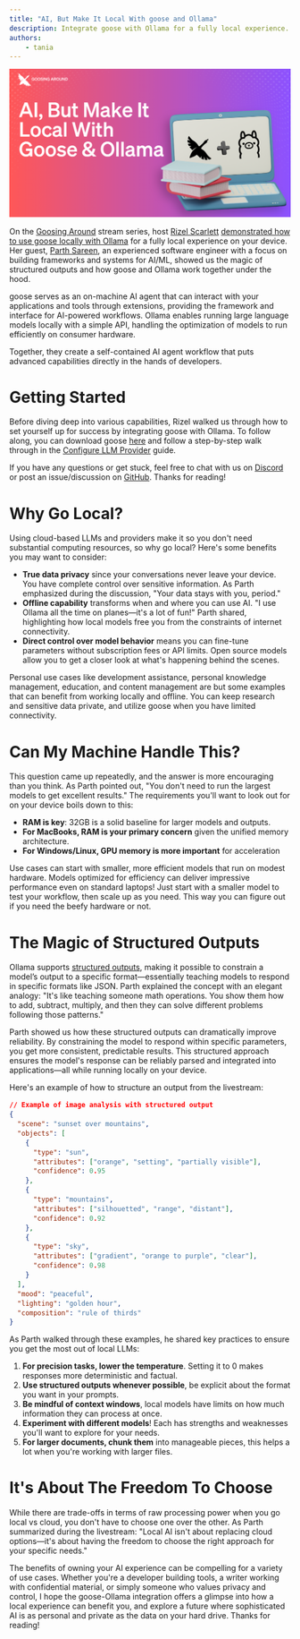 ```yaml
---
title: "AI, But Make It Local With goose and Ollama"
description: Integrate goose with Ollama for a fully local experience.
authors: 
    - tania
---
```


![blog cover](gooseollama.png)

On the [Goosing Around](https://youtube.com/playlist?list=PLyMFt_U2IX4uFFhd_2TD9-tlJkgHMMb6F&feature=shared) stream series, host [Rizel Scarlett](https://www.linkedin.com/in/rizel-bobb-semple/) [demonstrated how to use goose locally with Ollama](https://youtube.com/watch?v=WG10r2N0IwM?feature=share) for a fully local experience on your device. Her guest, [Parth Sareen](https://www.linkedin.com/in/parthsareen/), an experienced software engineer with a focus on building frameworks and systems for AI/ML, showed us the magic of structured outputs and how goose and Ollama work together under the hood.

<!--truncate-->

goose serves as an on-machine AI agent that can interact with your applications and tools through extensions, providing the framework and interface for AI-powered workflows. Ollama enables running large language models locally with a simple API, handling the optimization of models to run efficiently on consumer hardware.

Together, they create a self-contained AI agent workflow that puts advanced capabilities directly in the hands of developers.

# Getting Started

Before diving deep into various capabilities, Rizel walked us through how to set yourself up for success by integrating goose with Ollama. To follow along, you can download goose [here](https://block.github.io/goose/) and follow a step-by-step walk through in the [Configure LLM Provider](https://block.github.io/goose/docs/getting-started/providers) guide.

If you have any questions or get stuck, feel free to chat with us on [Discord](https://discord.gg/goose-oss) or post an issue/discussion on [GitHub](https://github.com/block/goose/). Thanks for reading!

# Why Go Local?
Using cloud-based LLMs and providers make it so you don't need substantial computing resources, so why go local? Here's some benefits you may want to consider:

- **True data privacy** since your conversations never leave your device. You have complete control over sensitive information. As Parth emphasized during the discussion, "Your data stays with you, period."
- **Offline capability** transforms when and where you can use AI. "I use Ollama all the time on planes—it's a lot of fun!" Parth shared, highlighting how local models free you from the constraints of internet connectivity.
- **Direct control over model behavior** means you can fine-tune parameters without subscription fees or API limits. Open source models allow you to get a closer look at what's happening behind the scenes.

Personal use cases like development assistance, personal knowledge management, education, and content management are but some examples that can benefit from working locally and offline. You can keep research and sensitive data private, and utilize goose when you have limited connectivity.

# Can My Machine Handle This?
This question came up repeatedly, and the answer is more encouraging than you think. As Parth pointed out, "You don't need to run the largest models to get excellent results." The requirements you'll want to look out for on your device boils down to this:

- **RAM is key**: 32GB is a solid baseline for larger models and outputs.
- **For MacBooks, RAM is your primary concern** given the unified memory architecture.
- **For Windows/Linux, GPU memory is more important** for acceleration

Use cases can start with smaller, more efficient models that run on modest hardware. Models optimized for efficiency can deliver impressive performance even on standard laptops! Just start with a smaller model to test your workflow, then scale up as you need. This way you can figure out if you need the beefy hardware or not.

# The Magic of Structured Outputs
Ollama supports [structured outputs](https://ollama.com/blog/structured-outputs), making it possible to constrain a model’s output to a specific format—essentially teaching models to respond in specific formats like JSON. Parth explained the concept with an elegant analogy: "It's like teaching someone math operations. You show them how to add, subtract, multiply, and then they can solve different problems following those patterns."

Parth showed us how these structured outputs can dramatically improve reliability. By constraining the model to respond within specific parameters, you get more consistent, predictable results. This structured approach ensures the model's response can be reliably parsed and integrated into applications—all while running locally on your device.

Here's an example of how to structure an output from the livestream:

```json
// Example of image analysis with structured output
{
  "scene": "sunset over mountains",
  "objects": [
    {
      "type": "sun",
      "attributes": ["orange", "setting", "partially visible"],
      "confidence": 0.95
    },
    {
      "type": "mountains",
      "attributes": ["silhouetted", "range", "distant"],
      "confidence": 0.92
    },
    {
      "type": "sky",
      "attributes": ["gradient", "orange to purple", "clear"],
      "confidence": 0.98
    }
  ],
  "mood": "peaceful",
  "lighting": "golden hour",
  "composition": "rule of thirds"
}
```
As Parth walked through these examples, he shared key practices to ensure you get the most out of local LLMs:

1. **For precision tasks, lower the temperature**. Setting it to 0 makes responses more deterministic and factual.
2. **Use structured outputs whenever possible**, be explicit about the format you want in your prompts.
3. **Be mindful of context windows**, local models have limits on how much information they can process at once.
4. **Experiment with different models**! Each has strengths and weaknesses you'll want to explore for your needs.
5. **For larger documents, chunk them** into manageable pieces, this helps a lot when you're working with larger files.

# It's About The Freedom To Choose
While there are trade-offs in terms of raw processing power when you go local vs cloud, you don't have to choose one over the other. As Parth summarized during the livestream: "Local AI isn't about replacing cloud options—it's about having the freedom to choose the right approach for your specific needs."

The benefits of owning your AI experience can be compelling for a variety of use cases. Whether you're a developer building tools, a writer working with confidential material, or simply someone who values privacy and control, I hope the goose-Ollama integration offers a glimpse into how a local experience can benefit you, and explore a future where sophisticated AI is as personal and private as the data on your hard drive. Thanks for reading!

<head>
  <meta property="og:title" content="Goosing Around: AI, But Make It Local With goose and Ollama" />
  <meta property="og:type" content="article" />
  <meta property="og:url" content="https://block.github.io/goose/blog/2025/03/13/goose-ollama-local" />
  <meta property="og:description" content="Integrate goose with Ollama for a fully local experience." />
  <meta property="og:image" content="http://block.github.io/goose/assets/images/gooseollama-fbb2cb67117c81eaa189a6b6174e6c6c.png" />
  <meta name="twitter:card" content="summary_large_image" />
  <meta property="twitter:domain" content="block.github.io/goose" />
  <meta name="twitter:title" content="Goosing Around: AI, But Make It Local With goose and Ollama" />
  <meta name="twitter:description" content="Integrate goose with Ollama for a fully local experience." />
  <meta name="twitter:image" content="http://block.github.io/goose/assets/images/gooseollama-fbb2cb67117c81eaa189a6b6174e6c6c.png" />
</head>